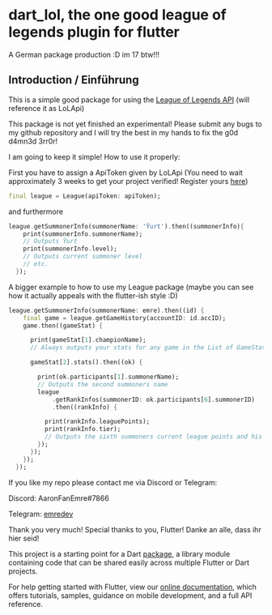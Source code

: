 # dart_lol, the one good league of legends plugin for flutter

A German package production :D 
im 17 btw!!!

## Introduction / Einführung
This is a simple good package for using the [League of Legends API](https://developer.riotgames.com/api-methods/) (will reference it as LoLApi)

This package is not yet finished an experimental! Please submit any bugs to my github repository and I will try the best in my hands to fix the g0d d4mn3d 3rr0r!

I am going to keep it simple!
How to use it properly:

First you have to assign a ApiToken given by LoLApi (You need to wait approximately 3 weeks to get your project verified! Register yours [here](https://developer.riotgames.com/app-type))

```dart
final league = League(apiToken: apiToken);
```

and furthermore

```dart
league.getSummonerInfo(summonerName: 'Ÿurt').then((summonerInfo){
    print(summonerInfo.summonerName);
    // Outputs Ÿurt
    print(summonerInfo.level);
    // Outputs current summoner level
    // etc.
  });
```

A bigger example to how to use my League package (maybe you can see how it actually appeals with the flutter-ish style :D)

```dart
league.getSummonerInfo(summonerName: emre).then((id) {
    final game = league.getGameHistory(accountID: id.accID);
    game.then((gameStat) {

      print(gameStat[1].championName);
      // Always outputs your stats for any game in the List of GameStat

      gameStat[2].stats().then((ok) {

        print(ok.participants[1].summonerName);
        // Outputs the second summoners name
        league
            .getRankInfos(summonerID: ok.participants[6].summonerID)
            .then((rankInfo) {

          print(rankInfo.leaguePoints);
          print(rankInfo.tier);
          // Outputs the sixth summoners current league points and his current tier
        });
      });
    });
  });
```

If you like my repo please contact me via Discord or Telegram:

Discord: AaronFanEmre#7866

Telegram: [emredev](https://t.me/emredev)

Thank you very much! Special thanks to you, Flutter!
Danke an alle, dass ihr hier seid!






This project is a starting point for a Dart
[package](https://flutter.dev/developing-packages/),
a library module containing code that can be shared easily across
multiple Flutter or Dart projects.

For help getting started with Flutter, view our 
[online documentation](https://flutter.dev/docs), which offers tutorials, 
samples, guidance on mobile development, and a full API reference.
